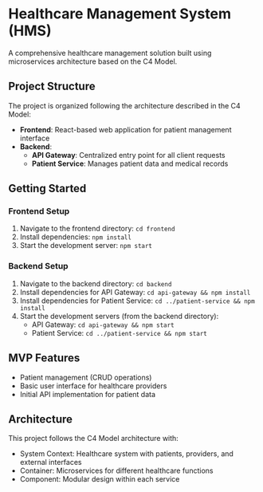 # Healthcare Management System (HMS)

A comprehensive healthcare management solution built using microservices architecture based on the C4 Model.

## Project Structure

The project is organized following the architecture described in the C4 Model:

- **Frontend**: React-based web application for patient management interface
- **Backend**:
  - **API Gateway**: Centralized entry point for all client requests
  - **Patient Service**: Manages patient data and medical records

## Getting Started

### Frontend Setup

1. Navigate to the frontend directory: `cd frontend`
2. Install dependencies: `npm install`
3. Start the development server: `npm start`

### Backend Setup

1. Navigate to the backend directory: `cd backend`
2. Install dependencies for API Gateway: `cd api-gateway && npm install`
3. Install dependencies for Patient Service: `cd ../patient-service && npm install`
4. Start the development servers (from the backend directory):
   - API Gateway: `cd api-gateway && npm start`
   - Patient Service: `cd ../patient-service && npm start`

## MVP Features

- Patient management (CRUD operations)
- Basic user interface for healthcare providers
- Initial API implementation for patient data

## Architecture

This project follows the C4 Model architecture with:

- System Context: Healthcare system with patients, providers, and external interfaces
- Container: Microservices for different healthcare functions
- Component: Modular design within each service
